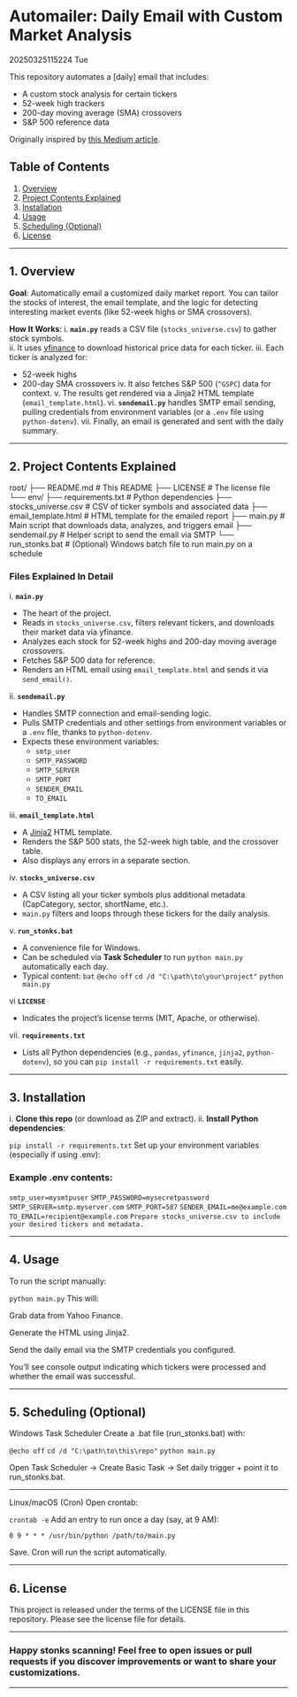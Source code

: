 # Automailer: Daily Email with Custom Market Analysis
20250325115224 Tue


This repository automates a [daily] email that includes:
- A custom stock analysis for certain tickers
- 52-week high trackers
- 200-day moving average (SMA) crossovers
- S&P 500 reference data


Originally inspired by [this Medium article](https://medium.com/@phitzi/automating-a-daily-email-with-custom-stock-analysis-with-python-b11eec1ab192).

## Table of Contents
1. [Overview](#overview)
2. [Project Contents Explained](#project-contents-explained)
3. [Installation](#installation)
4. [Usage](#usage)
5. [Scheduling (Optional)](#scheduling-optional)
6. [License](#license)


---

## 1. Overview

**Goal**: Automatically email a customized daily market report. You can tailor the stocks of interest, the email template, and the logic for detecting interesting market events (like 52-week highs or SMA crossovers).

**How It Works**:
i. **`main.py`** reads a CSV file (`stocks_universe.csv`) to gather stock symbols.  
ii. It uses [yfinance](https://github.com/ranaroussi/yfinance) to download historical price data for each ticker.
iii. Each ticker is analyzed for:
   - 52-week highs
   - 200-day SMA crossovers
iv. It also fetches S&P 500 (`^GSPC`) data for context.
v. The results get rendered via a Jinja2 HTML template (`email_template.html`).
vi. **`sendemail.py`** handles SMTP email sending, pulling credentials from environment variables (or a `.env` file using `python-dotenv`).
vii. Finally, an email is generated and sent with the daily summary.


---

## 2. Project Contents Explained
root/ 
 ├── README.md # This README 
 ├── LICENSE # The license file 
 └── env/
     ├── requirements.txt # Python dependencies 
     ├── stocks_universe.csv # CSV of ticker symbols and associated data 
     ├── email_template.html # HTML template for the emailed report 
     ├── main.py # Main script that downloads data, analyzes, and triggers email 
     ├── sendemail.py # Helper script to send the email via SMTP 
     └── run_stonks.bat # (Optional) Windows batch file to run main.py on a schedule


### Files Explained In Detail

i. **`main.py`**  
   - The heart of the project.  
   - Reads in `stocks_universe.csv`, filters relevant tickers, and downloads their market data via yfinance.  
   - Analyzes each stock for 52-week highs and 200-day moving average crossovers.  
   - Fetches S&P 500 data for reference.  
   - Renders an HTML email using `email_template.html` and sends it via `send_email()`.

ii. **`sendemail.py`**  
   - Handles SMTP connection and email-sending logic.  
   - Pulls SMTP credentials and other settings from environment variables or a `.env` file, thanks to `python-dotenv`.  
   - Expects these environment variables:
     - `smtp_user`
     - `SMTP_PASSWORD`
     - `SMTP_SERVER`
     - `SMTP_PORT`
     - `SENDER_EMAIL`
     - `TO_EMAIL`

iii. **`email_template.html`**  
   - A [Jinja2](https://palletsprojects.com/p/jinja/) HTML template.  
   - Renders the S&P 500 stats, the 52-week high table, and the crossover table.  
   - Also displays any errors in a separate section.

iv. **`stocks_universe.csv`**  
   - A CSV listing all your ticker symbols plus additional metadata (CapCategory, sector, shortName, etc.).  
   - `main.py` filters and loops through these tickers for the daily analysis.

v. **`run_stonks.bat`**  
   - A convenience file for Windows.  
   - Can be scheduled via **Task Scheduler** to run `python main.py` automatically each day.  
   - Typical content:
     `bat`
     `@echo off`
     `cd /d "C:\path\to\your\project"` 
     `python main.py`

vi **`LICENSE`**  
   - Indicates the project’s license terms (MIT, Apache, or otherwise).

vii. **`requirements.txt`**  
   - Lists all Python dependencies (e.g., `pandas`, `yfinance`, `jinja2`, `python-dotenv`), so you can `pip install -r requirements.txt` easily.


---

## 3. Installation

i. **Clone this repo** (or download as ZIP and extract).
ii. **Install Python dependencies**:

`pip install -r requirements.txt`
Set up your environment variables (especially if using .env):

### Example .env contents:
`smtp_user=mysmtpuser`
`SMTP_PASSWORD=mysecretpassword`
`SMTP_SERVER=smtp.myserver.com`
`SMTP_PORT=587`
`SENDER_EMAIL=me@example.com`
`TO_EMAIL=recipient@example.com`
`Prepare stocks_universe.csv to include your desired tickers and metadata.`


---

## 4. Usage
To run the script manually:


`python main.py`
This will:

Grab data from Yahoo Finance.

Generate the HTML using Jinja2.

Send the daily email via the SMTP credentials you configured.

You’ll see console output indicating which tickers were processed and whether the email was successful.


---

## 5. Scheduling (Optional)
Windows Task Scheduler
Create a .bat file (run_stonks.bat) with:

`@echo off`
`cd /d "C:\path\to\this\repo"`
`python main.py`

Open Task Scheduler → Create Basic Task → Set daily trigger + point it to run_stonks.bat.

---

Linux/macOS (Cron)
Open crontab:

`crontab -e`
Add an entry to run once a day (say, at 9 AM):

`0 9 * * * /usr/bin/python /path/to/main.py`

Save. Cron will run the script automatically.


---

## 6. License
This project is released under the terms of the LICENSE file in this repository. Please see the license file for details.


---

### Happy stonks scanning! Feel free to open issues or pull requests if you discover improvements or want to share your customizations.

---
